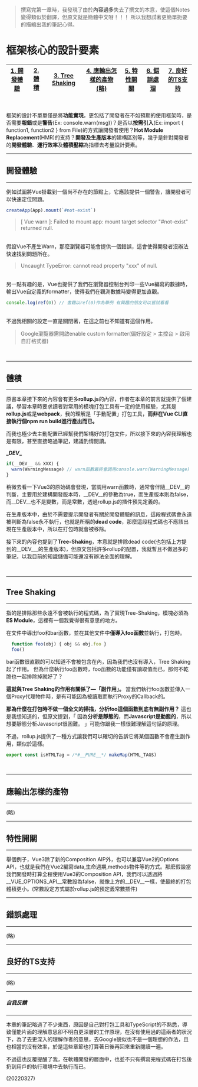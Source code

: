 </br>

> 撰寫完第一章時，我發現了由於**內容過多**失去了撰文的本意，使這個Notes變得類似於翻譯，但原文就是簡體中文呀！！！
所以我想試著更簡單扼要的描繪出我的筆記心得。

# 框架核心的設計要素
|[1. 開發體驗](#開發體驗)|[2. 體積](#體積)|[3. Tree Shaking](#Tree-Shaking)|[4. 應輸出怎樣的產物(略)](#應輸出怎樣的產物)|[5. 特性開關](#特性開關)|[6. 錯誤處理](#錯誤處理)|[7. 良好的TS支持](#良好的TS支持)|
|-|-|-|-|-|-|-|
</br>

框架的設計不單單僅是將**功能實現**，更包括了開發者在不如預期的使用框架時，是否需要**報錯**或是**警告**(Ex: console.warn(msg))？是否以**按需引入**(Ex: import { function1, function2 } from File)的方式讓開發者使用？**Hot Module Replacement**(HMR)的支持？**開發及生產版本**的建構區別等，幾乎是針對開發者的**開發體驗**、**運行效率**及**體積壓縮**為指標去考量設計要素。

---
## 開發體驗
---
例如試圖將Vue掛載到一個尚不存在的節點上，它應該提供一個警告，讓開發者可以快速定位問題。
```js
createApp(App).mount(`#not-exist`)
```
>[ Vue warn ]: Failed to mount app: mount target selector "#not-exist" returned null.

</br>
假設Vue不產生Warn，那麼瀏覽器可能會提供一個錯誤，這會使得開發者沒辦法快速找到問題所在。

> Uncaught TypeError: cannot read property "xxx" of null.

</br>
另一點有趣的是，Vue也提供了我們在瀏覽器控制台列印一些Vue編寫的數據時，輸出Vue自定義的formatter，使得我們在觀測數據時變得更加直觀。

```js
console.log(ref(0)) // 書籍以ref(0)作為舉例 有興趣的朋友可以嘗試看看
```

</br>
不過我相關的設定一直是關閉著，在這之前也不知道有這個作用。

> Google瀏覽器需開啟enable custom formatter(偏好設定 > 主控台 > 啟用自訂格式器)

</br>

---
## 體積
---
原書本章接下來的內容會有更多**rollup.js**的內容，作者在本章的前言就提供了個建議，學習本章時要求讀者對常用的模塊打包工具有一定的使用經驗，尤其是**rollup.js**或是**webpack**，我的理解是「手動配置」打包工具，**而非在Vue CLI直接執行個npm run build進行產出而已。**

而我也極少去主動配置已經幫我們架構好的打包文件，所以接下來的內容我理解也是有限，甚至直接略過筆記，建議酌情閱讀。
</br>

**\__DEV__**
```js
if(__DEV__ && XXX) {
  warn(WarningMessage) // warn函數最終會調用console.warn(WarningMessage)
}
```
稍微去看一下Vue3的原始碼會發現，當調用warn函數時，通常會伴隨__DEV__的判斷，主要用於建構開發版本時，__DEV__的參數為true，而生產版本則為false，而__DEV__也不是變數，而是常數，透過rollup.js的插件預先定義的。

在生產版本中，由於不需要提示開發者有關於開發體驗的訊息，這段程式碼會永遠被判斷為false永不執行，也就是所稱的**dead code**，那麼這段程式碼也不應該出現在生產版本中，所以在打包時就會被移除。

接下來的內容也提到了**Tree-Shaking**，本意就是排除dead code(也包括上方提到的__DEV___的生產版本)，但原文包括許多rollup的配置，我就暫且不做過多的筆記，以我目前的知識儲備可能還沒有辦法全面的理解。

</br>

---
## Tree Shaking
---
指的是排除那些永遠不會被執行的程式碼，為了實現Tree-Shaking，模塊必須為**ES Module**，這裡有一個我覺得很有意思的地方。

在文件中導出foo和bar函數，並在其他文件中**僅導入foo函數**並執行，打包時。
```js
  function foo(obj) { obj && obj.foo }
  foo()
```
bar函數很直觀的可以知道不會被包含在內，因為我們也沒有導入，Tree Shaking起了作用。
但為什麼執行foo函數時，foo函數的功能僅有讀取值而已，那何不乾脆也一起排除掉就好了？

**這就與Tree Shaking的作用有關係了—「副作用」。**
當我們執行foo函數並傳入一個Proxy代理物件時，是有可能因為被讀取而執行Proxy的Callback的。
</br>

**那為什麼在打包時不做一個全文的掃描，分析foo這個函數到底有無副作用？**
這也是我想知道的，但原文提到，「 因為**分析是靜態的**，而**Javascript是動態的**，所以想要靜態分析Javascript很困難。 」可能你跟我一樣很難理解這句話的原理。

不過，rollup.js提供了一種方式讓我們可以確切的告訴它將某個函數不會產生副作用，類似於這樣。

```js
export const isHTMLTag = /*#__PURE__*/ makeMap(HTML_TAGS)
```
</br>

---
## 應輸出怎樣的產物
---
(略)
</br>

---
## 特性開關
---
舉個例子，Vue3除了新的Composition AIP外，也可以兼容Vue2的Options API，也就是我們在Vue2編寫data,生命週期,methods物件等的方式。那麽假設當我們開發時打算全程使用Vue3的Composition API，我們可以透過將__VUE_OPTIONS_API__常數設為false，就像上方的__DEV__一樣，使最終的打包體積更小。(常數設定方式屬於rollup.js的預定義常數插件)
</br>

---
## 錯誤處理
---
(略)
</br>

---
## 良好的TS支持
---
(略)
</br>

---
##### 自我反饋
---
本章的筆記略過了不少東西，原因是自己對打包工具和TypeScript的不熟悉，導致僅能片面的理解意思卻不明白更深層的工作原理，在沒有使用過的這兩者的狀況下，為了去更深入的理解作者的意思，去Google貌似也不是一個理想的作法，且也相當的沒有效率，於是這些章節也打算著日後再回來重新閱讀一遍。

不過這也反覆提醒了我，在軟體開發的層面中，也並不只有撰寫完程式碼在打包後扔到用戶的執行環境中去執行而已。

(20220327)
